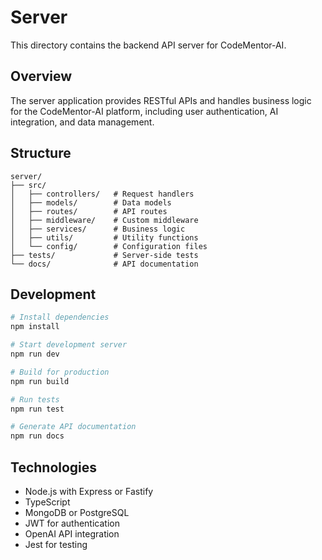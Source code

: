 # Server

This directory contains the backend API server for CodeMentor-AI.

## Overview

The server application provides RESTful APIs and handles business logic for the CodeMentor-AI platform, including user authentication, AI integration, and data management.

## Structure

```
server/
├── src/
│   ├── controllers/   # Request handlers
│   ├── models/        # Data models
│   ├── routes/        # API routes
│   ├── middleware/    # Custom middleware
│   ├── services/      # Business logic
│   ├── utils/         # Utility functions
│   └── config/        # Configuration files
├── tests/             # Server-side tests
└── docs/              # API documentation
```

## Development

```bash
# Install dependencies
npm install

# Start development server
npm run dev

# Build for production
npm run build

# Run tests
npm run test

# Generate API documentation
npm run docs
```

## Technologies

- Node.js with Express or Fastify
- TypeScript
- MongoDB or PostgreSQL
- JWT for authentication
- OpenAI API integration
- Jest for testing
